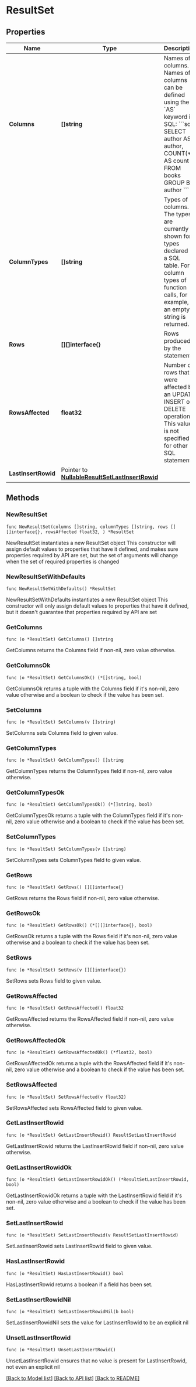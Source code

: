 # ResultSet

## Properties

Name | Type | Description | Notes
------------ | ------------- | ------------- | -------------
**Columns** | **[]string** | Names of columns.  Names of columns can be defined using the &#x60;AS&#x60; keyword in SQL:  &#x60;&#x60;&#x60;sql SELECT author AS author, COUNT(*) AS count FROM books GROUP BY author &#x60;&#x60;&#x60; | 
**ColumnTypes** | **[]string** | Types of columns.  The types are currently shown for types declared in a SQL table. For column types of function calls, for example, an empty string is returned. | 
**Rows** | **[][]interface{}** | Rows produced by the statement. | 
**RowsAffected** | **float32** | Number of rows that were affected by an UPDATE, INSERT or DELETE operation.  This value is not specified for other SQL statements. | 
**LastInsertRowid** | Pointer to [**NullableResultSetLastInsertRowid**](ResultSetLastInsertRowid.md) |  | [optional] 

## Methods

### NewResultSet

`func NewResultSet(columns []string, columnTypes []string, rows [][]interface{}, rowsAffected float32, ) *ResultSet`

NewResultSet instantiates a new ResultSet object
This constructor will assign default values to properties that have it defined,
and makes sure properties required by API are set, but the set of arguments
will change when the set of required properties is changed

### NewResultSetWithDefaults

`func NewResultSetWithDefaults() *ResultSet`

NewResultSetWithDefaults instantiates a new ResultSet object
This constructor will only assign default values to properties that have it defined,
but it doesn't guarantee that properties required by API are set

### GetColumns

`func (o *ResultSet) GetColumns() []string`

GetColumns returns the Columns field if non-nil, zero value otherwise.

### GetColumnsOk

`func (o *ResultSet) GetColumnsOk() (*[]string, bool)`

GetColumnsOk returns a tuple with the Columns field if it's non-nil, zero value otherwise
and a boolean to check if the value has been set.

### SetColumns

`func (o *ResultSet) SetColumns(v []string)`

SetColumns sets Columns field to given value.


### GetColumnTypes

`func (o *ResultSet) GetColumnTypes() []string`

GetColumnTypes returns the ColumnTypes field if non-nil, zero value otherwise.

### GetColumnTypesOk

`func (o *ResultSet) GetColumnTypesOk() (*[]string, bool)`

GetColumnTypesOk returns a tuple with the ColumnTypes field if it's non-nil, zero value otherwise
and a boolean to check if the value has been set.

### SetColumnTypes

`func (o *ResultSet) SetColumnTypes(v []string)`

SetColumnTypes sets ColumnTypes field to given value.


### GetRows

`func (o *ResultSet) GetRows() [][]interface{}`

GetRows returns the Rows field if non-nil, zero value otherwise.

### GetRowsOk

`func (o *ResultSet) GetRowsOk() (*[][]interface{}, bool)`

GetRowsOk returns a tuple with the Rows field if it's non-nil, zero value otherwise
and a boolean to check if the value has been set.

### SetRows

`func (o *ResultSet) SetRows(v [][]interface{})`

SetRows sets Rows field to given value.


### GetRowsAffected

`func (o *ResultSet) GetRowsAffected() float32`

GetRowsAffected returns the RowsAffected field if non-nil, zero value otherwise.

### GetRowsAffectedOk

`func (o *ResultSet) GetRowsAffectedOk() (*float32, bool)`

GetRowsAffectedOk returns a tuple with the RowsAffected field if it's non-nil, zero value otherwise
and a boolean to check if the value has been set.

### SetRowsAffected

`func (o *ResultSet) SetRowsAffected(v float32)`

SetRowsAffected sets RowsAffected field to given value.


### GetLastInsertRowid

`func (o *ResultSet) GetLastInsertRowid() ResultSetLastInsertRowid`

GetLastInsertRowid returns the LastInsertRowid field if non-nil, zero value otherwise.

### GetLastInsertRowidOk

`func (o *ResultSet) GetLastInsertRowidOk() (*ResultSetLastInsertRowid, bool)`

GetLastInsertRowidOk returns a tuple with the LastInsertRowid field if it's non-nil, zero value otherwise
and a boolean to check if the value has been set.

### SetLastInsertRowid

`func (o *ResultSet) SetLastInsertRowid(v ResultSetLastInsertRowid)`

SetLastInsertRowid sets LastInsertRowid field to given value.

### HasLastInsertRowid

`func (o *ResultSet) HasLastInsertRowid() bool`

HasLastInsertRowid returns a boolean if a field has been set.

### SetLastInsertRowidNil

`func (o *ResultSet) SetLastInsertRowidNil(b bool)`

 SetLastInsertRowidNil sets the value for LastInsertRowid to be an explicit nil

### UnsetLastInsertRowid
`func (o *ResultSet) UnsetLastInsertRowid()`

UnsetLastInsertRowid ensures that no value is present for LastInsertRowid, not even an explicit nil

[[Back to Model list]](../README.md#documentation-for-models) [[Back to API list]](../README.md#documentation-for-api-endpoints) [[Back to README]](../README.md)


